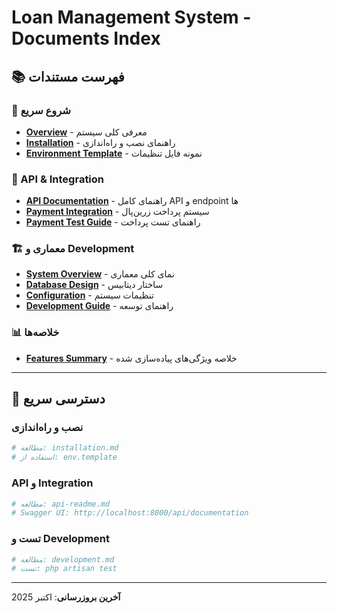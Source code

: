 # Loan Management System - Documents Index

## 📚 فهرست مستندات

### 🚀 شروع سریع
- **[Overview](readme.md)** - معرفی کلی سیستم
- **[Installation](installation.md)** - راهنمای نصب و راه‌اندازی
- **[Environment Template](env.template)** - نمونه فایل تنظیمات

### 🔌 API & Integration
- **[API Documentation](api-readme.md)** - راهنمای کامل API و endpoint ها
- **[Payment Integration](payment-integration.md)** - سیستم پرداخت زرین‌پال
- **[Payment Test Guide](payment-test-guide.md)** - راهنمای تست پرداخت

### 🏗️ معماری و Development
- **[System Overview](system-overview.md)** - نمای کلی معماری
- **[Database Design](database-design.md)** - ساختار دیتابیس
- **[Configuration](configuration.md)** - تنظیمات سیستم
- **[Development Guide](development.md)** - راهنمای توسعه

### 📊 خلاصه‌ها
- **[Features Summary](feature-summary.md)** - خلاصه ویژگی‌های پیاده‌سازی شده

---

## 🎯 دسترسی سریع

### نصب و راه‌اندازی
```bash
# مطالعه: installation.md
# استفاده از: env.template
```

### API و Integration
```bash
# مطالعه: api-readme.md
# Swagger UI: http://localhost:8000/api/documentation
```

### تست و Development
```bash
# مطالعه: development.md
# تست: php artisan test
```

---

**آخرین بروزرسانی**: اکتبر 2025

